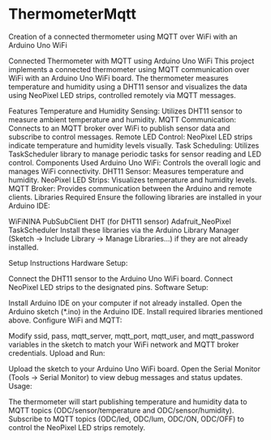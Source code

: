 # ThermometerMqtt
Creation of a connected thermometer using MQTT over WiFi with an Arduino Uno WiFi

Connected Thermometer with MQTT using Arduino Uno WiFi
This project implements a connected thermometer using MQTT communication over WiFi with an Arduino Uno WiFi board. The thermometer measures temperature and humidity using a DHT11 sensor and visualizes the data using NeoPixel LED strips, controlled remotely via MQTT messages.

Features
Temperature and Humidity Sensing: Utilizes DHT11 sensor to measure ambient temperature and humidity.
MQTT Communication: Connects to an MQTT broker over WiFi to publish sensor data and subscribe to control messages.
Remote LED Control: NeoPixel LED strips indicate temperature and humidity levels visually.
Task Scheduling: Utilizes TaskScheduler library to manage periodic tasks for sensor reading and LED control.
Components Used
Arduino Uno WiFi: Controls the overall logic and manages WiFi connectivity.
DHT11 Sensor: Measures temperature and humidity.
NeoPixel LED Strips: Visualizes temperature and humidity levels.
MQTT Broker: Provides communication between the Arduino and remote clients.
Libraries Required
Ensure the following libraries are installed in your Arduino IDE:

WiFiNINA
PubSubClient
DHT (for DHT11 sensor)
Adafruit_NeoPixel
TaskScheduler
Install these libraries via the Arduino Library Manager (Sketch -> Include Library -> Manage Libraries...) if they are not already installed.

Setup Instructions
Hardware Setup:

Connect the DHT11 sensor to the Arduino Uno WiFi board.
Connect NeoPixel LED strips to the designated pins.
Software Setup:

Install Arduino IDE on your computer if not already installed.
Open the Arduino sketch (*.ino) in the Arduino IDE.
Install required libraries mentioned above.
Configure WiFi and MQTT:

Modify ssid, pass, mqtt_server, mqtt_port, mqtt_user, and mqtt_password variables in the sketch to match your WiFi network and MQTT broker credentials.
Upload and Run:

Upload the sketch to your Arduino Uno WiFi board.
Open the Serial Monitor (Tools -> Serial Monitor) to view debug messages and status updates.
Usage:

The thermometer will start publishing temperature and humidity data to MQTT topics (ODC/sensor/temperature and ODC/sensor/humidity).
Subscribe to MQTT topics (ODC/led, ODC/lum, ODC/ON, ODC/OFF) to control the NeoPixel LED strips remotely.
